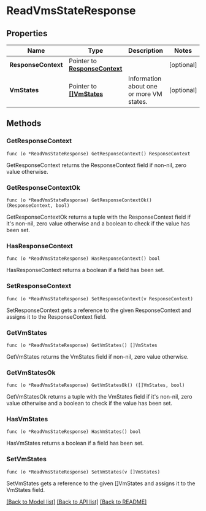 # ReadVmsStateResponse

## Properties

Name | Type | Description | Notes
------------ | ------------- | ------------- | -------------
**ResponseContext** | Pointer to [**ResponseContext**](ResponseContext.md) |  | [optional] 
**VmStates** | Pointer to [**[]VmStates**](VmStates.md) | Information about one or more VM states. | [optional] 

## Methods

### GetResponseContext

`func (o *ReadVmsStateResponse) GetResponseContext() ResponseContext`

GetResponseContext returns the ResponseContext field if non-nil, zero value otherwise.

### GetResponseContextOk

`func (o *ReadVmsStateResponse) GetResponseContextOk() (ResponseContext, bool)`

GetResponseContextOk returns a tuple with the ResponseContext field if it's non-nil, zero value otherwise
and a boolean to check if the value has been set.

### HasResponseContext

`func (o *ReadVmsStateResponse) HasResponseContext() bool`

HasResponseContext returns a boolean if a field has been set.

### SetResponseContext

`func (o *ReadVmsStateResponse) SetResponseContext(v ResponseContext)`

SetResponseContext gets a reference to the given ResponseContext and assigns it to the ResponseContext field.

### GetVmStates

`func (o *ReadVmsStateResponse) GetVmStates() []VmStates`

GetVmStates returns the VmStates field if non-nil, zero value otherwise.

### GetVmStatesOk

`func (o *ReadVmsStateResponse) GetVmStatesOk() ([]VmStates, bool)`

GetVmStatesOk returns a tuple with the VmStates field if it's non-nil, zero value otherwise
and a boolean to check if the value has been set.

### HasVmStates

`func (o *ReadVmsStateResponse) HasVmStates() bool`

HasVmStates returns a boolean if a field has been set.

### SetVmStates

`func (o *ReadVmsStateResponse) SetVmStates(v []VmStates)`

SetVmStates gets a reference to the given []VmStates and assigns it to the VmStates field.


[[Back to Model list]](../README.md#documentation-for-models) [[Back to API list]](../README.md#documentation-for-api-endpoints) [[Back to README]](../README.md)


